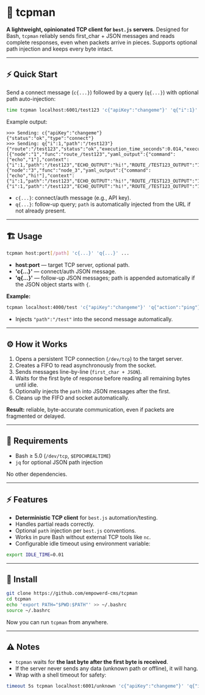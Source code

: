 
# 🧰 tcpman

**A lightweight, opinionated TCP client for `best.js` servers**.
Designed for Bash, `tcpman` reliably sends first_char + JSON messages and reads complete responses, even when packets arrive in pieces. Supports optional path injection and keeps every byte intact.

---

## ⚡ Quick Start

Send a connect message (`c{...}`) followed by a query (`q{...}`) with optional path auto-injection:

```bash
time tcpman localhost:6001/test123 'c{"apiKey":"changeme"}' 'q{"i":1}'
```

Example output:

```
>>> Sending: c{"apiKey":"changeme"}
{"status":"ok","type":"connect"}
>>> Sending: q{"i":1,"path":"/test123"}
{"route":"/test123","status":"ok","execution_time_seconds":0.014,"execution":[{"node":"1","func":"route_/test123","yaml_output":{"command":["echo","1"],"context":{"i":1,"path":"/test123","ECHO_OUTPUT":"hi!","ROUTE_/TEST123_OUTPUT":"1","NODE_3_OUTPUT":"hi!"},"output":"1","error":"","exitCode":0},"raw_output":"1"},{"node":"3","func":"node_3","yaml_output":{"command":["echo","hi!"],"context":{"i":1,"path":"/test123","ECHO_OUTPUT":"hi!","ROUTE_/TEST123_OUTPUT":"1","NODE_3_OUTPUT":"hi!"},"output":"hi!","error":"","exitCode":0},"raw_output":"hi!"}],"context":{"i":1,"path":"/test123","ECHO_OUTPUT":"hi!","ROUTE_/TEST123_OUTPUT":"1","NODE_3_OUTPUT":"hi!"}}
```

* `c{...}`: connect/auth message (e.g., API key).
* `q{...}`: follow-up query; `path` is automatically injected from the URL if not already present.

---

## 🏗 Usage

```bash
tcpman host:port[/path] 'c{...}' 'q{...}' ...
```

* **host:port** — target TCP server, optional path.
* **'c{...}'** — connect/auth JSON message.
* **'q{...}'** — follow-up JSON messages; path is appended automatically if the JSON object starts with `{`.

**Example:**

```bash
tcpman localhost:4000/test 'c{"apiKey":"changeme"}' 'q{"action":"ping"}'
```

* Injects `"path":"/test"` into the second message automatically.

---

## ⚙️ How it Works

1. Opens a persistent TCP connection (`/dev/tcp`) to the target server.
2. Creates a FIFO to read asynchronously from the socket.
3. Sends messages line-by-line (`first_char + JSON`).
4. Waits for the first byte of response before reading all remaining bytes until idle.
5. Optionally injects the `path` into JSON messages after the first.
6. Cleans up the FIFO and socket automatically.

**Result:** reliable, byte-accurate communication, even if packets are fragmented or delayed.

---

## 🧩 Requirements

* Bash ≥ 5.0 (`/dev/tcp`, `$EPOCHREALTIME`)
* `jq` for optional JSON path injection

No other dependencies.

---

## ⚡ Features

* **Deterministic TCP client** for `best.js` automation/testing.
* Handles partial reads correctly.
* Optional `path` injection per `best.js` conventions.
* Works in pure Bash without external TCP tools like `nc`.
* Configurable idle timeout using environment variable:

```bash
export IDLE_TIME=0.01
```

---

## 📂 Install

```bash
git clone https://github.com/empowerd-cms/tcpman
cd tcpman
echo 'export PATH="$PWD:$PATH"' >> ~/.bashrc
source ~/.bashrc
```

Now you can run `tcpman` from anywhere.

---

## ⚠️ Notes

* `tcpman` waits for **the last byte after the first byte is received**.
* If the server never sends any data (unknown path or offline), it will hang.
* Wrap with a shell timeout for safety:

```bash
timeout 5s tcpman localhost:6001/unknown 'c{"apiKey":"changeme"}' 'q{"i":1}'
```



